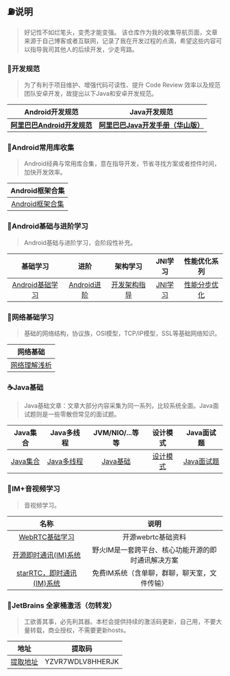 ## :fuelpump:说明 ##

> 好记性不如烂笔头，变秃才能变强。
> 该仓库作为我的收集导航页面，文章来源于自己博客或者互联网，记录了我在开发过程的点滴，希望这些内容可以指导我司其他人的后续开发，少走弯路。
### :triangular_ruler:开发规范 ###
>为了有利于项目维护、增强代码可读性、提升 Code Review 效率以及规范团队安卓开发，故提出以下Java和安卓开发规范。

|               **Android开发规范**                |                       **Java开发规范**                       |
| :----------------------------------------------: | :----------------------------------------------------------: |
| [**阿里巴巴Android开发规范**](src/alibabaandroid.pdf) | [**阿里巴巴Java开发手册（华山版）**](https://github.com/alibaba/p3c/blob/master/%E9%98%BF%E9%87%8C%E5%B7%B4%E5%B7%B4Java%E5%BC%80%E5%8F%91%E6%89%8B%E5%86%8C%EF%BC%88%E5%8D%8E%E5%B1%B1%E7%89%88%EF%BC%89.pdf) |


### :lollipop:Android常用库收集 ###

>Android经典与常用库合集，意在指导开发，节省寻找方案或者控件时间，加快开发效率。

| ​Android框架合集 |
| :------: |
| [Android框架合集](src/androidlibs.md) |

### :icecream:Android基础与进阶学习 ###
>Android基础与进阶学习，会阶段性补充。

|                **基础学习**                 |                进阶                |                  架构学习                  |           ​JNI学习​            |              **性能优化**系列              |
| :-----------------------------------------: | :--------------------------------: | :----------------------------------------: | :--------------------------: | :----------------------------------------: |
| [Android基础学习](src/androidbasicguide.md) | [Android进阶](src/androidskill.md) | [开发架构指导](src/androidarchitecture.md) | [JNI学习](src/androidjni.md) | [性能分步优化](src/androidoptimization.md) |

### 🚄网络基础学习 ###

> 基础的网络结构，协议族，OSI模型，TCP/IP模型，SSL等基础网络知识。

|            网络基础             |
| :-----------------------------: |
| [网络理解浅析](src/internet.md) |

### :coffee:Java基础 ###

> Java基础文章：文章大部分内容采集为同一系列，比较系统全面。Java面试题则是一些零散但常见的面试题。

| ​Java集合 | ​Java多线程 | ​JVM/NIO/...等等 | 设计模式 |Java面试题 |
| :------:| :------: | :------: |:------: |:------: |
| [Java集合](src/collection.md) | [Java多线程](src/thread.md) | [Java基础](src/javabasic.md) |[设计模式](src/designmode.md) |[Java面试题](src/interview.md) |

### :microphone:IM+音视频学习

> 音视频学习。

|                           **名称**                           |                      **说明**                      |
| :----------------------------------------------------------: | :------------------------------------------------: |
|               [WebRTC基础学习](src/webrtc.md)                |                 开源webrtc基础资料                 |
| [开源即时通讯(IM)系统](https://github.com/wildfirechat/server) | 野火IM是一套跨平台、核心功能开源的即时通讯解决方案 |
| [starRTC，即时通讯(IM)系统](https://github.com/starrtc/starrtc-android-demo) |    免费IM系统（含单聊，群聊，聊天室，文件传输）    |



### :bullettrain_side:JetBrains 全家桶激活（勿转发）

> 工欲善其事，必先利其器。本栏会提供持续的激活码更新，自己用，不要大量转载，商业授权，不需要更新hosts。

|         地址          |      提取码      |
| :-------------------: | :--------------: |
| [提取地址](http://v.lsuu.cn/) | YZVR7WDLV8HHERJK |

